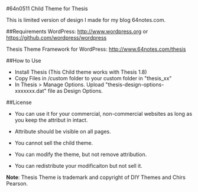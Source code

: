 #64n0511 Child Theme for Thesis

This is limited version of design I made for my blog 64notes.com.

##Requirements
WordPress: http://www.wordpress.org
or https://github.com/wordpress/wordpress

Thesis Theme Framework for WordPress: http://www.64notes.com/thesis

##How to Use
* Install Thesis (This Child theme works with Thesis 1.8)
* Copy Files in /custom folder to your custom folder in "thesis_xx"
* In Thesis > Manage Options. Upload "thesis-design-options-xxxxxxx.dat" file as Design Options.

##License
* You can use it for your commercial, non-commercial websites as long as you keep the attribut in intact. 

* Attribute should be visible on all pages.

* You cannot sell the child theme.

* You can modify the theme, but not remove attribution.

* You can redistribute your modificaiton but not sell it.

**Note**: Thesis Theme is trademark and copyright of DIY Themes and Chirs Pearson.



